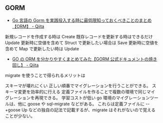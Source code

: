 ## GORM

- [Go 言語の Gorm を実践投入する時に最低限知っておくべきことのまとめ【ORM】 - Qiita](https://qiita.com/ttiger55/items/3606b8dd570637c12387)

新規レコードを作成する時は Create
既存レコードを更新する時はできるだけ Update
更新時に空値を含めて Struct で更新したい場合は Save
更新時に空値を含めて Map で更新したい時は Update

- [GO の ORM を分かりやすくまとめてみた【GORM 公式ドキュメントの焼き回し】 - Qiita](https://qiita.com/gold-kou/items/45a95d61d253184b0f33)

migrate を使うことで得られるメリットは

スキーマが壊れにくい
正しい順番でマイグレーションを行うことができる。
スキーマ変更を効率的に行える
定義ファイルを作ることで複数の環境で同じマイグレーションを再現できる。
学習コストが低い
go 環境のマイグレーションツールは、他に goose や sql-migrate などがある。
これらは定義ファイルに -- +goose Up などの独自の記法で記載するが、migrate はそれがないので覚えることが少ない。
